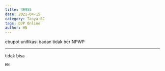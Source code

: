 ```yaml
---
title: 49955
date: 2021-04-15
category: Tanya-SC
tags: DJP Online
author: HN
---
```


ebupot unifikasi badan tidak ber NPWP

---

tidak bisa

`HN`
